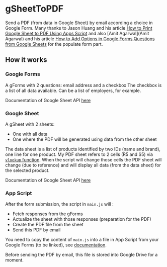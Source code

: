 # gSheetToPDF
Send a PDF (from data in Google Sheet) by email according a choice in Google Form.
Many thanks to Jason Huang and his article [How to Print Google Sheet to PDF Using Apps Script](https://xfanatical.com/blog/print-google-sheet-as-pdf-using-apps-script/)
and also [Amit Agarwal](Amit Agarwal) and his article [How to Add Options in Google Forms Questions from Google Sheets](https://www.labnol.org/code/google-forms-choices-from-sheets-200630) for the populate form part.

## How it works
### Google Forms
A gForms with 2 questions: email address and a checkbox
The checkbox is a list of all data available. Can be a list of employers, for example.

Documentation of Google Sheet API [here](https://developers.google.com/apps-script/reference/forms)

### Google Sheet
A gSheet with 2 sheets:
- One with all data 
- One where the PDF will be generated using data from the other sheet

The data sheet is a list of products identified by two IDs (name and brand), one line for one product.
My PDF sheet refers to 2 cells (R5 and S5) via [`vlookup` function](https://support.google.com/docs/answer/3093318?hl=en). 
When the script will change those cells the PDF sheet will change (due to reference) and will display all data 
(from the data sheet) for the selected product.

Documentation of Google Sheet API [here](https://developers.google.com/sheets/api/quickstart/apps-script)

### App Script

After the form submission, the script in `main.js` will :
- Fetch responses from the gForms
- Actualize the sheet with those responses (preparation for the PDF)
- Create the PDF file from the sheet
- Send this PDF by email

You need to copy the content of `main.js` into a file in App Script from your Google Forms (to be linked), 
see [documentation](https://developers.google.com/apps-script/quickstart/forms).

Before sending the PDF by email, this file is stored into Google Drive for a moment.

